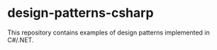 # design-patterns-csharp
This repository contains examples of design patterns implemented in C#/.NET.
